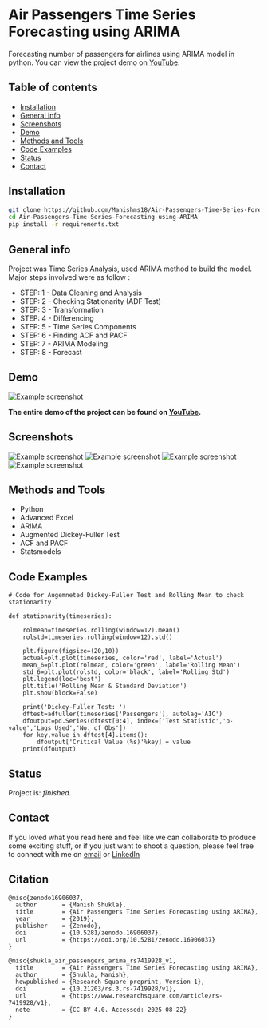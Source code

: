 # Air Passengers Time Series Forecasting using ARIMA
Forecasting number of passengers for airlines using ARIMA model in python.
You can view the project demo on [YouTube](https://www.youtube.com/watch?v=zkw2CZEssT8).
   
## Table of contents

* [Installation](#installation)
* [General info](#general-info)
* [Screenshots](#screenshots)
* [Demo](#demo)
* [Methods and Tools](#methods-and-tools)
* [Code Examples](#code-examples)
* [Status](#status)
* [Contact](#contact)

## Installation
```bash
git clone https://github.com/Manishms18/Air-Passengers-Time-Series-Forecasting-using-ARIMA.git
cd Air-Passengers-Time-Series-Forecasting-using-ARIMA
pip install -r requirements.txt
```

## General info

Project was Time Series Analysis, used ARIMA method to build the model.
Major steps involved were as follow :                                 
* STEP: 1 - Data Cleaning and Analysis
* STEP: 2 - Checking Stationarity (ADF Test) 
* STEP: 3 - Transformation  
* STEP: 4 - Differencing
* STEP: 5 - Time Series Components 
* STEP: 6 - Finding ACF and PACF
* STEP: 7 - ARIMA Modeling 
* STEP: 8 - Forecast

## Demo

![Example screenshot](./images/Demo.gif)

**The entire demo of the project can be found on [YouTube](https://www.youtube.com/watch?v=zkw2CZEssT8).**

## Screenshots

![Example screenshot](./images/Image1.png)
![Example screenshot](./images/Image2.png)
![Example screenshot](./images/Image3.png)
![Example screenshot](./images/Image4.png)

## Methods and Tools
* Python 
* Advanced Excel
* ARIMA 
* Augmented Dickey-Fuller Test
* ACF and PACF
* Statsmodels

## Code Examples

````
# Code for Augemneted Dickey-Fuller Test and Rolling Mean to check stationarity  

def stationarity(timeseries):
    
    rolmean=timeseries.rolling(window=12).mean()
    rolstd=timeseries.rolling(window=12).std()
    
    plt.figure(figsize=(20,10))
    actual=plt.plot(timeseries, color='red', label='Actual')
    mean_6=plt.plot(rolmean, color='green', label='Rolling Mean') 
    std_6=plt.plot(rolstd, color='black', label='Rolling Std')
    plt.legend(loc='best')
    plt.title('Rolling Mean & Standard Deviation')
    plt.show(block=False)
    
    print('Dickey-Fuller Test: ')
    dftest=adfuller(timeseries['Passengers'], autolag='AIC')
    dfoutput=pd.Series(dftest[0:4], index=['Test Statistic','p-value','Lags Used','No. of Obs'])
    for key,value in dftest[4].items():
        dfoutput['Critical Value (%s)'%key] = value
    print(dfoutput)

````

## Status
Project is: _finished_.

## Contact
If you loved what you read here and feel like we can collaborate to produce some exciting stuff, or if you
just want to shoot a question, please feel free to connect with me on 
<a href="mailto:manishshukla.ms18@gmail.com">email</a> or 
<a href="https://www.linkedin.com/in/manishshukla-ms/" target="_blank">LinkedIn</a>


## Citation
````
@misc{zenodo16906037,
  author       = {Manish Shukla},
  title        = {Air Passengers Time Series Forecasting using ARIMA},
  year         = {2019},
  publisher    = {Zenodo},
  doi          = {10.5281/zenodo.16906037},
  url          = {https://doi.org/10.5281/zenodo.16906037}
}

@misc{shukla_air_passengers_arima_rs7419928_v1,
  title        = {Air Passengers Time Series Forecasting using ARIMA},
  author       = {Shukla, Manish},
  howpublished = {Research Square preprint, Version 1},
  doi          = {10.21203/rs.3.rs-7419928/v1},
  url          = {https://www.researchsquare.com/article/rs-7419928/v1},
  note         = {CC BY 4.0. Accessed: 2025-08-22}
}
````

